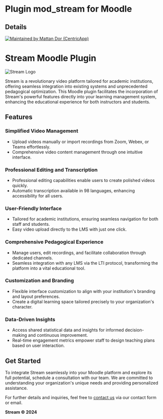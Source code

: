 # Plugin mod_stream for Moodle

## Details

[![Maintained by Mattan Dor (CentricApp)](https://img.shields.io/badge/Maintained%20by-Mattan%20Dor%20(CentricApp)-brightgreen)](https://centricapp.co.il)

# Stream Moodle Plugin

![Stream Logo](https://centricstream.co.il/images/logo.svg)

Stream is a revolutionary video platform tailored for academic institutions, offering seamless integration into existing systems and unprecedented pedagogical optimization. This Moodle plugin facilitates the incorporation of Stream's powerful features directly into your learning management system, enhancing the educational experience for both instructors and students.

## Features

### Simplified Video Management
- Upload videos manually or import recordings from Zoom, Webex, or Teams effortlessly.
- Comprehensive video content management through one intuitive interface.

### Professional Editing and Transcription
- Professional editing capabilities enable users to create polished videos quickly.
- Automatic transcription available in 98 languages, enhancing accessibility for all users.

### User-Friendly Interface
- Tailored for academic institutions, ensuring seamless navigation for both staff and students.
- Easy video upload directly to the LMS with just one click.

### Comprehensive Pedagogical Experience
- Manage users, edit recordings, and facilitate collaboration through dedicated channels.
- Seamless integration with any LMS via the LTI protocol, transforming the platform into a vital educational tool.

### Customization and Branding
- Flexible interface customization to align with your institution's branding and layout preferences.
- Create a digital learning space tailored precisely to your organization's character.

### Data-Driven Insights
- Access shared statistical data and insights for informed decision-making and continuous improvement.
- Real-time engagement metrics empower staff to design teaching plans based on user interaction.

## Get Started
To integrate Stream seamlessly into your Moodle platform and explore its full potential, schedule a consultation with our team. We are committed to understanding your organization's unique needs and providing personalized assistance.

For further details and inquiries, feel free to [contact us](https://centricstream.co.il/en/) via our contact form or email.

**Stream © 2024**
